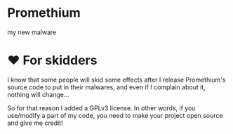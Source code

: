 # Promethium

my new malware

# ❤️ For skidders
I know that some people will skid some effects after I release Promethium's source code to put in their malwares, and even if I complain about it, nothing will change...

So for that reason I added a GPLv3 license. In other words, if you use/modify a part of my code, you need to make your project open source and give me credit!
